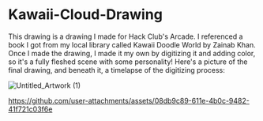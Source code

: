 # Kawaii-Cloud-Drawing

This drawing is a drawing I made for Hack Club's Arcade. I referenced a book I got from my local library called Kawaii Doodle World by Zainab Khan. Once I made the drawing, I made it my own by digitizing it and adding color, so it's a fully fleshed scene with some personality! Here's a picture of the final drawing, and beneath it, a timelapse of the digitizing process:

![Untitled_Artwork (1)](https://github.com/user-attachments/assets/828e9a88-dff9-45a5-88c4-67c0bbe6b017)

https://github.com/user-attachments/assets/08db9c89-611e-4b0c-9482-41f721c03f6e
